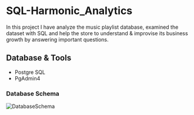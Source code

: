 # SQL-Harmonic_Analytics

In this project I have analyze the music playlist database, examined the dataset with SQL and help the store to understand & improvise its business growth by answering important questions.

## Database & Tools
* Postgre SQL
* PgAdmin4

### Database Schema

![DatabaseSchema](https://github.com/Runal1998/SQL-Music_Store_Analysis/assets/83756138/8a002b2d-6efe-42f1-b65d-60c50b69ea31)
